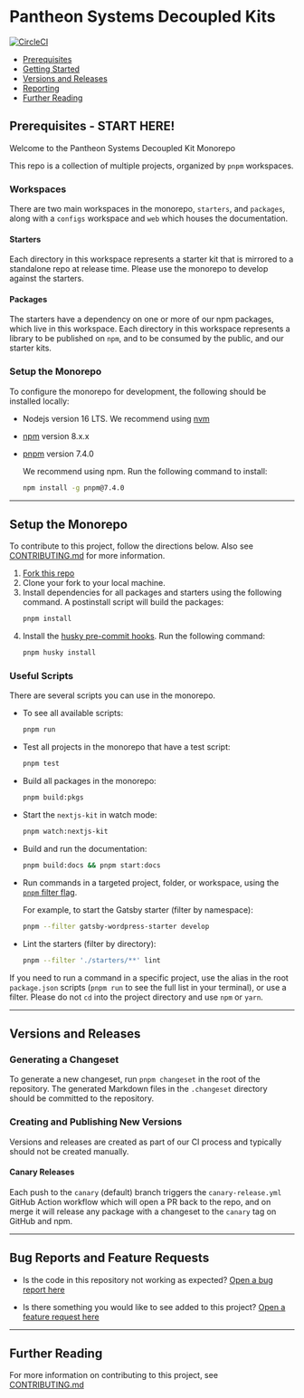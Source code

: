 # Pantheon Systems Decoupled Kits

[![CircleCI](https://circleci.com/gh/pantheon-systems/decoupled-kit-js/tree/canary.svg?style=svg)](https://circleci.com/gh/pantheon-systems/decoupled-kit-js/tree/canary)

- [Prerequisites](#prerequisites)
- [Getting Started](#getting-started)
- [Versions and Releases](#versions-and-releases)
- [Reporting](#bug-reports-and-feature-requests)
- [Further Reading](#further-reading)

## Prerequisites - START HERE!

Welcome to the Pantheon Systems Decoupled Kit Monorepo

This repo is a collection of multiple projects, organized by `pnpm` workspaces.

### Workspaces

There are two main workspaces in the monorepo, `starters`, and `packages`, along
with a `configs` workspace and `web` which houses the documentation.

#### Starters

Each directory in this workspace represents a starter kit that is mirrored to a
standalone repo at release time. Please use the monorepo to develop against the
starters.

#### Packages

The starters have a dependency on one or more of our npm packages, which live in
this workspace. Each directory in this workspace represents a library to be
published on `npm`, and to be consumed by the public, and our starter kits.

### Setup the Monorepo

To configure the monorepo for development, the following should be installed
locally:

- Nodejs version 16 LTS. We recommend using [nvm](https://github.com/nvm-sh/nvm)
- [npm](https://docs.npmjs.com/cli/v8/commands/npm) version 8.x.x
- [pnpm](https://pnpm.io/installation) version 7.4.0

  We recommend using npm. Run the following command to install:

  ```bash
  npm install -g pnpm@7.4.0
  ```

---

## Setup the Monorepo

To contribute to this project, follow the directions below. Also see
[CONTRIBUTING.md](./CONTRIBUTING.md) for more information.

1. [Fork this repo](https://github.com/pantheon-systems/decoupled-kit-js/fork)
1. Clone your fork to your local machine.
1. Install dependencies for all packages and starters using the following
   command. A postinstall script will build the packages:
   ```bash
   pnpm install
   ```
1. Install the
   [husky pre-commit hooks](https://github.com/pantheon-systems/decoupled-kit-js/blob/canary/.husky/pre-commit).
   Run the following command:
   ```bash
   pnpm husky install
   ```

### Useful Scripts

There are several scripts you can use in the monorepo.

- To see all available scripts:
  ```bash
  pnpm run
  ```
- Test all projects in the monorepo that have a test script:
  ```bash
  pnpm test
  ```
- Build all packages in the monorepo:
  ```bash
  pnpm build:pkgs
  ```
- Start the `nextjs-kit` in watch mode:
  ```bash
  pnpm watch:nextjs-kit
  ```
- Build and run the documentation:

  ```bash
  pnpm build:docs && pnpm start:docs
  ```

- Run commands in a targeted project, folder, or workspace, using the
  [`pnpm` filter flag](https://pnpm.io/filtering).

  For example, to start the Gatsby starter (filter by namespace):

  ```bash
  pnpm --filter gatsby-wordpress-starter develop
  ```

- Lint the starters (filter by directory):

  ```bash
  pnpm --filter './starters/**' lint
  ```

If you need to run a command in a specific project, use the alias in the root
`package.json` scripts (`pnpm run` to see the full list in your terminal), or
use a filter. Please do not `cd` into the project directory and use `npm` or
`yarn`.

---

## Versions and Releases

### Generating a Changeset

To generate a new changeset, run `pnpm changeset` in the root of the repository.
The generated Markdown files in the `.changeset` directory should be committed
to the repository.

### Creating and Publishing New Versions

Versions and releases are created as part of our CI process and typically should
not be created manually.

#### Canary Releases

Each push to the `canary` (default) branch triggers the `canary-release.yml`
GitHub Action workflow which will open a PR back to the repo, and on merge it
will release any package with a changeset to the `canary` tag on GitHub and npm.

---

## Bug Reports and Feature Requests

- Is the code in this repository not working as expected?
  [Open a bug report here](https://github.com/pantheon-systems/decoupled-kit-js/issues/new?template=bug-report-template.yml)

- Is there something you would like to see added to this project?
  [Open a feature request here](https://github.com/pantheon-systems/decoupled-kit-js/issues/new?template=feature-request-template.yml)

---

## Further Reading

For more information on contributing to this project, see
[CONTRIBUTING.md](https://github.com/pantheon-systems/decoupled-kit-js/blob/canary/CONTRIBUTING.md)
